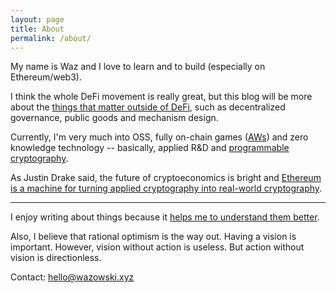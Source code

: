 ```yaml
---
layout: page
title: About
permalink: /about/
---
```


My name is Waz and I love to learn and to build (especially on Ethereum/web3).

I think the whole DeFi movement is really great, but this blog will be more about the
[things that matter outside of DeFi](https://www.youtube.com/watch?v=oLsb7clrXMQ),
such as decentralized governance, public goods and mechanism design.

Currently, I'm very much into OSS, fully on-chain games ([AWs](https://aw.network/)) and zero knowledge technology -- basically, 
applied R&D and [programmable cryptography](https://www.youtube.com/watch?v=qAfprVCBhdQ&t).

As Justin Drake said, the future of cryptoeconomics is bright and [Ethereum is a machine for turning applied 
cryptography into real-world cryptography](https://www.reddit.com/r/ethereum/comments/o4unlp/ama_we_are_the_efs_research_team_pt_6_23_june_2021/h2ric0r/?utm_source=share&utm_medium=web2x&context=3).

---

I enjoy writing about things because it [helps me to understand them better](https://twitter.com/benjaminion_xyz/status/1368267425309933573).

Also, I believe that rational optimism is the way out. Having a vision 
is important. However, vision without action is useless. But action without vision is directionless.

Contact: [hello@wazowski.xyz](mailto:hello@wazowski.xyz)

[comment]: <> (Add personal website after Waz)
